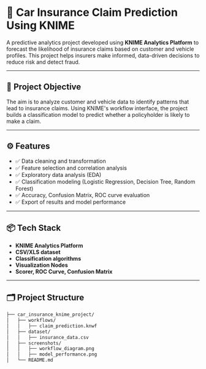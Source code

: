 # 🚗 Car Insurance Claim Prediction Using KNIME

A predictive analytics project developed using **KNIME Analytics Platform** to forecast the likelihood of insurance claims based on customer and vehicle profiles. This project helps insurers make informed, data-driven decisions to reduce risk and detect fraud.

---

## 📌 Project Objective

The aim is to analyze customer and vehicle data to identify patterns that lead to insurance claims. Using KNIME's workflow interface, the project builds a classification model to predict whether a policyholder is likely to make a claim.

---

## ⚙️ Features

- ✅ Data cleaning and transformation
- ✅ Feature selection and correlation analysis
- ✅ Exploratory data analysis (EDA)
- ✅ Classification modeling (Logistic Regression, Decision Tree, Random Forest)
- ✅ Accuracy, Confusion Matrix, ROC curve evaluation
- ✅ Export of results and model performance

---

## 📦 Tech Stack

- **KNIME Analytics Platform**
- **CSV/XLS dataset**
- **Classification algorithms**
- **Visualization Nodes**
- **Scorer, ROC Curve, Confusion Matrix**

---

## 🗂️ Project Structure

```bash
├── car_insurance_knime_project/
│   ├── workflows/
│   │   ├── claim_prediction.knwf
│   ├── dataset/
│   │   ├── insurance_data.csv
│   ├── screenshots/
│   │   ├── workflow_diagram.png
│   │   ├── model_performance.png
│   └── README.md
